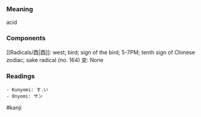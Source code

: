 ### Meaning

acid

### Components

[[Radicals/酉|酉]]: west; bird; sign of the bird; 5-7PM; tenth sign of Chinese zodiac; sake radical (no. 164) 夋: None

### Readings

```
- Kunyomi: す.い
- Onyomi: サン
```

#kanji